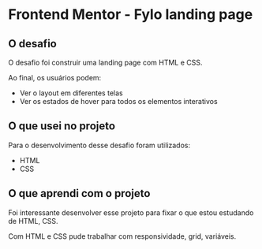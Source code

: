 # Frontend Mentor - Fylo landing page 


## O desafio

O desafio foi construir uma landing page com HTML e CSS.

Ao final, os usuários podem:

- Ver o layout em diferentes telas
- Ver os estados de hover para todos os elementos interativos

## O que usei no projeto

Para o desenvolvimento desse desafio foram utilizados:
- HTML
- CSS

## O que aprendi com o projeto
Foi interessante desenvolver esse projeto para fixar o que estou estudando de HTML, CSS.

Com HTML e CSS pude trabalhar com responsividade, grid, variáveis.
